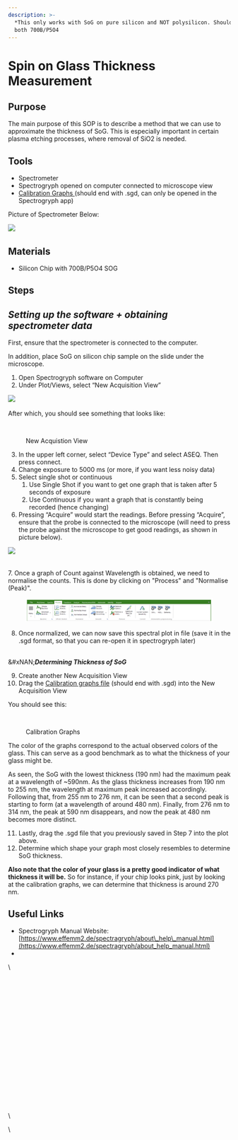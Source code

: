 ```yaml
---
description: >-
  *This only works with SoG on pure silicon and NOT polysilicon. Should work for
  both 700B/P5O4
---
```


# Spin on Glass Thickness Measurement

## **Purpose**&#x20;

The main purpose of this SOP is to describe a method that we can use to approximate the thickness of SoG. This is especially important in certain plasma etching processes, where removal of SiO2 is needed.

## **Tools**

* Spectrometer&#x20;
* Spectrogryph opened on computer connected to microscope view&#x20;
* [Calibration Graphs ](https://drive.google.com/file/d/1EVPOQWZP0WPVBpyYRbd6CC1ia3PgCf_a/view?usp=drive_link)(should end with .sgd, can only be opened in the Spectrogryph app)

Picture of Spectrometer Below:

![](https://lh7-us.googleusercontent.com/7bcU6rB13ou9UuXw4FxjdohlptQSUMc-eADOKFQQzt-MnrEwEuQYSnDOf59s_5rOqaT1XkPBtdrnHd9jzOsYxgGl6xxv9u-mtESnz48JDAmwy7Gr4T8FCbsDKeAKWyf3zK8IFGqrSYDTDgOVo8glr5E)

## **Materials**

* Silicon Chip with 700B/P5O4 SOG

## Steps&#x20;

## _**Setting up the software + obtaining spectrometer data**_

First, ensure that the spectrometer is connected to the computer.&#x20;

In addition, place SoG on silicon chip sample on the slide under the microscope.

1. Open Spectrogryph software on Computer&#x20;
2. Under Plot/Views, select “New Acquisition View”

![](https://lh7-us.googleusercontent.com/Q1K-3rK-Cbsco5YoB25xzqmXCCBboX7julnvLNz9Zb5s9-Za5v1EX7vpo0Z69P_fPwkwJ7QJotMhO6M0NT3Ea9ungN0zC-F1rOseMXZihRN3Nq1Mzsf4zPQjwGB8q5oKTUrEZNPsz_SIA4ejBjpKdhw)

After which, you should see something that looks like:

<figure><img src="https://lh7-us.googleusercontent.com/Z1dcEcov4nO-lv97aMwgIJnqIu014R0_j25biGVffsip0zr7hJqezHzn-lEhLJN7ifu_gwBmifqb24z505Ni65qk-864IjMdRWwG08oZ9dcDsfhp-31Yqg1uJApU51rGP_FjuSMEA7BKtsapR-Hf5hw" alt=""><figcaption><p>New Acquistion View</p></figcaption></figure>

3. In the upper left corner, select “Device Type” and select ASEQ. Then press connect.
4. Change exposure to 5000 ms (or more, if you want less noisy data)
5. Select single shot or continuous&#x20;
   1. Use Single Shot if you want to get one graph that is taken after 5 seconds of exposure
   2. Use Continuous if you want a graph that is constantly being recorded (hence changing)
6. Pressing “Acquire” would start the readings. Before pressing “Acquire”, ensure that the probe is connected to the microscope (will need to press the probe against the microscope to get good readings, as shown in picture below).

![](https://lh7-us.googleusercontent.com/GFY844auZeIk4UacQkH6urxxxpKzHpuHir5hlGTDf33AS48nEWXRhmuHSZsJvaJ1W4zT6JuhLURx6OXhuwZ_LAfl6KsJFE22kW0M9Xz02qsCuizYxXt20deOhAmNeFqVusQ2Y-k0HhyIRmkjbkK-qW0)

\
7\. Once a graph of Count against Wavelength is obtained,  we need to normalise the counts. This is done by clicking on "Process" and "Normalise (Peak)".

<figure><img src="../../.gitbook/assets/Screenshot 2024-04-29 at 11.46.50 AM.png" alt=""><figcaption></figcaption></figure>

8. Once normalized, we can now save this spectral plot in file (save it in the .sgd format, so that you can re-open it in spectrogryph later)&#x20;

\
&#xNAN;_**Determining Thickness of SoG**_

9. Create another New Acquisition View
10. Drag the [Calibration graphs file](https://drive.google.com/file/d/1EVPOQWZP0WPVBpyYRbd6CC1ia3PgCf_a/view) (should end with .sgd) into the New Acquisition View

You should see this:

<figure><img src="https://lh7-us.googleusercontent.com/55aNtqipf_dEpOzcunyTHmucByhvR3z_qe_p20nr3zwWB8LDl5fD0EubS2UFPfkgpgG4JBf9Rqpyvmve6oMpqp-bMo8udapjtdDHQ08YdXKG4vBIjdY395uiYB6KwLuuXZjazdIK4U0noKZhJYPlEXk" alt=""><figcaption><p>Calibration Graphs</p></figcaption></figure>

The color of the graphs correspond to the actual observed colors of the glass. This can serve as a good benchmark as to what the thickness of your glass might be.

As seen, the SoG with the lowest thickness (190 nm) had the maximum peak at a wavelength of \~590nm. As the glass thickness increases from 190 nm to 255 nm, the wavelength at maximum peak increased accordingly. Following that, from 255 nm to 276 nm, it can be seen that a second peak is starting to form (at a wavelength of around 480 nm). Finally, from 276 nm to 314 nm, the peak at 590 nm disappears, and now the peak at 480 nm becomes more distinct.&#x20;

11. Lastly, drag the .sgd file that you previously saved in Step 7 into the plot above.
12. Determine which shape your graph most closely resembles to determine SoG thickness.

**Also note that the color of your glass is a pretty good indicator of what thickness it will be.** So for instance, if your chip looks pink, just by looking at the calibration graphs, we can determine that thickness is around 270 nm.



## Useful Links

* Spectrogryph Manual Website: [https://www.effemm2.de/spectragryph/about\_help\_manual.html](https://www.effemm2.de/spectragryph/about_help_manual.html)
*

\


## &#x20;         

\
\
\
\
\
\
\
\
\
\
\
\
\
\
\
\
\
\




\
















